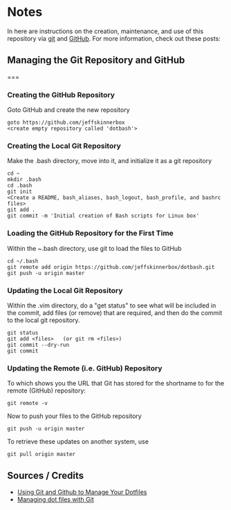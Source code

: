 # Notes
In here are instructions on the creation, maintenance, and use of this repository
via [git][01] and [GitHub][02].  For more information, check out these posts:

## Managing the Git Repository and GitHub
===
### Creating the GitHub Repository
Goto GitHub and create the new repository

    goto https://github.com/jeffskinnerbox
    <create empty repository called 'dotbash'>

### Creating the Local Git Repository
Make the .bash directory, move into it, and initialize it as a git repository

    cd ~
    mkdir .bash
    cd .bash
    git init
    <Create a README, bash_aliases, bash_logout, bash_profile, and bashrc files>
    git add .
    git commit -m 'Initial creation of Bash scripts for Linux box'

### Loading the GitHub Repository for the First Time
Within the ~.bash directory, use git to load the files to GitHub

    cd ~/.bash
    git remote add origin https://github.com/jeffskinnerbox/dotbash.git
    git push -u origin master

### Updating the Local Git Repository
Within the .vim directory, do a "get status" to see what will be included in the commit,
add files (or remove) that are required, and then do the commit to the local git repository.

    git status
    git add <files>   (or git rm <files>)
    git commit --dry-run
    git commit

### Updating the Remote (i.e. GitHub) Repository
To which shows you the URL that Git has stored for the shortname to for
the remote (GitHub) repository:

    git remote -v

Now to push your files to the GitHub repository

    git push -u origin master

To retrieve these updates on another system, use

    git pull origin master

## Sources / Credits

* [Using Git and Github to Manage Your Dotfiles][03]
* [Managing dot files with Git][04]


[01]:http://git-scm.com/
[02]:https://github.com/
[03]:http://blog.smalleycreative.com/tutorials/using-git-and-github-to-manage-your-dotfiles/
[04]:http://blog.sanctum.geek.nz/managing-dot-files-with-git/
